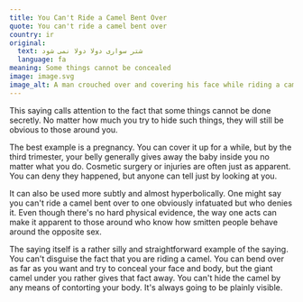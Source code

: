 ```yaml
---
title: You Can't Ride a Camel Bent Over
quote: You can't ride a camel bent over
country: ir
original:
  text: شتر سواری دولا دولا نمی شود
  language: fa
meaning: Some things cannot be concealed
image: image.svg
image_alt: A man crouched over and covering his face while riding a camel
---
```


This saying calls attention to the fact that some things cannot be done secretly. No matter how much you try to hide such things, they will still be obvious to those around you.

The best example is a pregnancy. You can cover it up for a while, but by the third trimester, your belly generally gives away the baby inside you no matter what you do. Cosmetic surgery or injuries are often just as apparent. You can deny they happened, but anyone can tell just by looking at you.

It can also be used more subtly and almost hyperbolically. One might say you can't ride a camel bent over to one obviously infatuated but who denies it. Even though there's no hard physical evidence, the way one acts can make it apparent to those around who know how smitten people behave around the opposite sex.

The saying itself is a rather silly and straightforward example of the saying. You can't disguise the fact that you are riding a camel. You can bend over as far as you want and try to conceal your face and body, but the giant camel under you rather gives that fact away. You can't hide the camel by any means of contorting your body. It's always going to be plainly visible.
